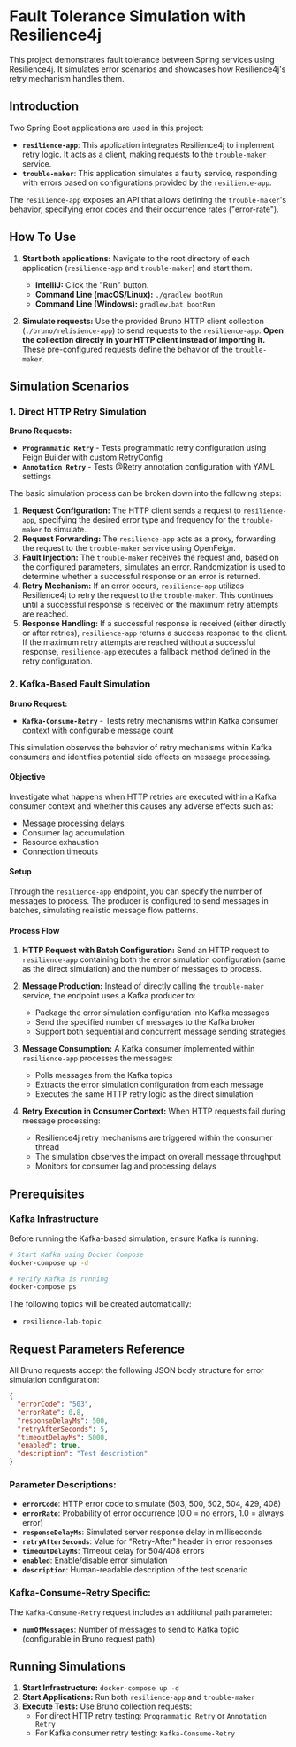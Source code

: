 # Fault Tolerance Simulation with Resilience4j

This project demonstrates fault tolerance between Spring services using Resilience4j. It simulates error scenarios and showcases how Resilience4j's retry mechanism handles them.

## Introduction

Two Spring Boot applications are used in this project:

* **`resilience-app`**: This application integrates Resilience4j to implement retry logic. It acts as a client, making requests to the `trouble-maker` service.
* **`trouble-maker`**: This application simulates a faulty service, responding with errors based on configurations provided by the `resilience-app`.

The `resilience-app` exposes an API that allows defining the `trouble-maker`'s behavior, specifying error codes and their occurrence rates ("error-rate").

## How To Use

1. **Start both applications:** Navigate to the root directory of each application (`resilience-app` and `trouble-maker`) and start them.
   * **IntelliJ:** Click the "Run" button.
   * **Command Line (macOS/Linux):** `./gradlew bootRun`
   * **Command Line (Windows):** `gradlew.bat bootRun`

2. **Simulate requests:** Use the provided Bruno HTTP client collection (`./bruno/relisience-app`) to send requests to the `resilience-app`. **Open the collection directly in your HTTP client instead of importing it.** These pre-configured requests define the behavior of the `trouble-maker`.

## Simulation Scenarios

### 1. Direct HTTP Retry Simulation

**Bruno Requests:**
- **`Programmatic Retry`** - Tests programmatic retry configuration using Feign Builder with custom RetryConfig
- **`Annotation Retry`** - Tests @Retry annotation configuration with YAML settings

The basic simulation process can be broken down into the following steps:

1. **Request Configuration:** The HTTP client sends a request to `resilience-app`, specifying the desired error type and frequency for the `trouble-maker` to simulate.
2. **Request Forwarding:** The `resilience-app` acts as a proxy, forwarding the request to the `trouble-maker` service using OpenFeign.
3. **Fault Injection:** The `trouble-maker` receives the request and, based on the configured parameters, simulates an error. Randomization is used to determine whether a successful response or an error is returned.
4. **Retry Mechanism:** If an error occurs, `resilience-app` utilizes Resilience4j to retry the request to the `trouble-maker`. This continues until a successful response is received or the maximum retry attempts are reached.
5. **Response Handling:** If a successful response is received (either directly or after retries), `resilience-app` returns a success response to the client. If the maximum retry attempts are reached without a successful response, `resilience-app` executes a fallback method defined in the retry configuration.

### 2. Kafka-Based Fault Simulation

**Bruno Request:**
- **`Kafka-Consume-Retry`** - Tests retry mechanisms within Kafka consumer context with configurable message count

This simulation observes the behavior of retry mechanisms within Kafka consumers and identifies potential side effects on message processing.

#### Objective
Investigate what happens when HTTP retries are executed within a Kafka consumer context and whether this causes any adverse effects such as:
- Message processing delays
- Consumer lag accumulation
- Resource exhaustion
- Connection timeouts

#### Setup
Through the `resilience-app` endpoint, you can specify the number of messages to process. The producer is configured to send messages in batches, simulating realistic message flow patterns.

#### Process Flow

1. **HTTP Request with Batch Configuration:** Send an HTTP request to `resilience-app` containing both the error simulation configuration (same as the direct simulation) and the number of messages to process.

2. **Message Production:** Instead of directly calling the `trouble-maker` service, the endpoint uses a Kafka producer to:
   - Package the error simulation configuration into Kafka messages
   - Send the specified number of messages to the Kafka broker
   - Support both sequential and concurrent message sending strategies

3. **Message Consumption:** A Kafka consumer implemented within `resilience-app` processes the messages:
   - Polls messages from the Kafka topics
   - Extracts the error simulation configuration from each message
   - Executes the same HTTP retry logic as the direct simulation

4. **Retry Execution in Consumer Context:** When HTTP requests fail during message processing:
   - Resilience4j retry mechanisms are triggered within the consumer thread
   - The simulation observes the impact on overall message throughput
   - Monitors for consumer lag and processing delays

## Prerequisites

### Kafka Infrastructure
Before running the Kafka-based simulation, ensure Kafka is running:

```bash
# Start Kafka using Docker Compose
docker-compose up -d

# Verify Kafka is running
docker-compose ps
```

The following topics will be created automatically:
- `resilience-lab-topic`

## Request Parameters Reference

All Bruno requests accept the following JSON body structure for error simulation configuration:

```json
{
  "errorCode": "503",
  "errorRate": 0.8,
  "responseDelayMs": 500,
  "retryAfterSeconds": 5,
  "timeoutDelayMs": 5000,
  "enabled": true,
  "description": "Test description"
}
```

### Parameter Descriptions:
- **`errorCode`**: HTTP error code to simulate (503, 500, 502, 504, 429, 408)
- **`errorRate`**: Probability of error occurrence (0.0 = no errors, 1.0 = always error)
- **`responseDelayMs`**: Simulated server response delay in milliseconds
- **`retryAfterSeconds`**: Value for "Retry-After" header in error responses
- **`timeoutDelayMs`**: Timeout delay for 504/408 errors
- **`enabled`**: Enable/disable error simulation
- **`description`**: Human-readable description of the test scenario

### Kafka-Consume-Retry Specific:
The `Kafka-Consume-Retry` request includes an additional path parameter:
- **`numOfMessages`**: Number of messages to send to Kafka topic (configurable in Bruno request path)

## Running Simulations

1. **Start Infrastructure:** `docker-compose up -d`
2. **Start Applications:** Run both `resilience-app` and `trouble-maker`
3. **Execute Tests:** Use Bruno collection requests:
   - For direct HTTP retry testing: `Programmatic Retry` or `Annotation Retry`
   - For Kafka consumer retry testing: `Kafka-Consume-Retry`
